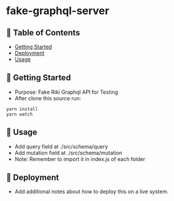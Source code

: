 # fake-graphql-server

## 📝 Table of Contents

- [Getting Started](#getting_started)
- [Deployment](#deployment)
- [Usage](#usage)

## 🏁 Getting Started <a name = "getting_started"></a>

- Purpose: Fake Riki Graphql API for Testing
- After clone this source run:

```
yarn install
yarn watch
```

## 🎈 Usage <a name="usage"></a>

- Add query field at ./src/schema/query
- Add mutation field at ./src/schema/mutation
- Note: Remember to import it in index.js of each folder

## 🚀 Deployment <a name = "deployment"></a>

- Add additional notes about how to deploy this on a live system.
